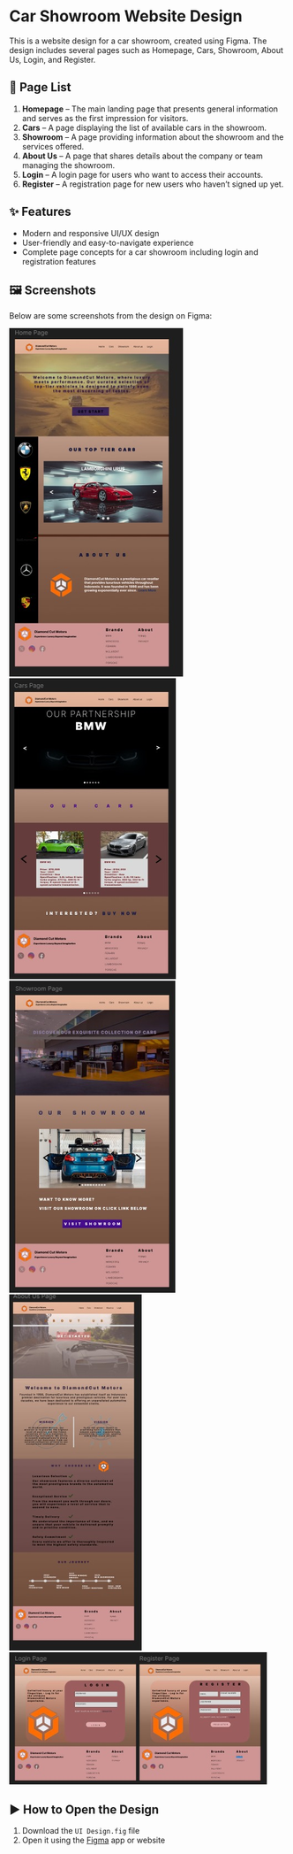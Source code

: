 # Car Showroom Website Design

This is a website design for a car showroom, created using Figma. The design includes several pages such as Homepage, Cars, Showroom, About Us, Login, and Register.

## 📄 Page List
1. **Homepage** – The main landing page that presents general information and serves as the first impression for visitors.  
2. **Cars** – A page displaying the list of available cars in the showroom.  
3. **Showroom** – A page providing information about the showroom and the services offered.  
4. **About Us** – A page that shares details about the company or team managing the showroom.  
5. **Login** – A login page for users who want to access their accounts.  
6. **Register** – A registration page for new users who haven’t signed up yet.

## ✨ Features
- Modern and responsive UI/UX design  
- User-friendly and easy-to-navigate experience  
- Complete page concepts for a car showroom including login and registration features

## 🖼️ Screenshots
Below are some screenshots from the design on Figma:

![Homepage](assets/image1.jpg)  
![Cars Page](assets/image2.jpg)  
![Showroom Page](assets/image3.jpg)  
![About Us Page](assets/image4.jpg)  
![Login Page](assets/image5.jpg)

## ▶️ How to Open the Design
1. Download the `UI Design.fig` file  
2. Open it using the [Figma](https://figma.com) app or website


